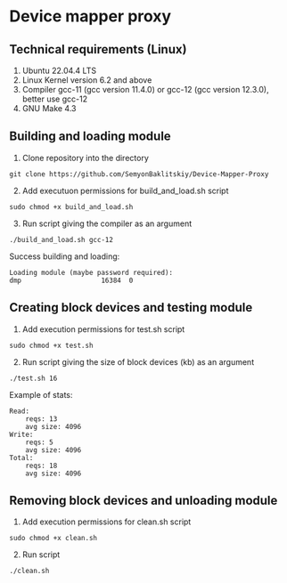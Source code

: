 # Device mapper proxy
## Technical requirements (Linux)
1. Ubuntu 22.04.4 LTS
2. Linux Kernel version 6.2 and above
3. Compiler gcc-11 (gcc version 11.4.0) or gcc-12 (gcc version 12.3.0), better use gcc-12
4. GNU Make 4.3

## Building and loading module
1. Clone repository into the directory

```
git clone https://github.com/SemyonBaklitskiy/Device-Mapper-Proxy
```

2. Add executuon permissions for build_and_load.sh script

```
sudo chmod +x build_and_load.sh
```

3. Run script giving the compiler as an argument

```
./build_and_load.sh gcc-12
```

Success building and loading:
```
Loading module (maybe password required):
dmp                    16384  0
```

## Creating block devices and testing module
1. Add execution permissions for test.sh script

```
sudo chmod +x test.sh
```

2. Run script giving the size of block devices (kb) as an argument

```
./test.sh 16
```

Example of stats:

```
Read:
    reqs: 13
    avg size: 4096
Write:
    reqs: 5
    avg size: 4096
Total:
    reqs: 18
    avg size: 4096
```

## Removing block devices and unloading module
1. Add execution permissions for clean.sh script

```
sudo chmod +x clean.sh
```

2. Run script

```
./clean.sh
```
